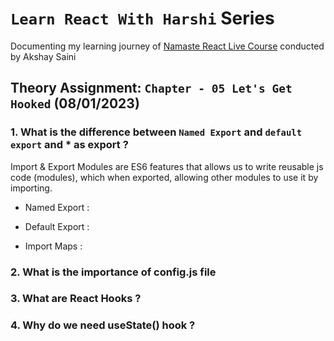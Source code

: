 
# `Learn React With Harshi` Series 
   Documenting my learning journey of [Namaste React Live Course](https://learn.namastedev.com/) conducted by Akshay Saini

## Theory Assignment: `Chapter - 05 Let's Get Hooked` (08/01/2023)

###  1. What is the difference between `Named Export` and  `default export` and * as export ?

   Import & Export Modules are ES6 features that allows us to write reusable js code (modules), which when exported, allowing other modules to use it by importing. 

   - Named Export :
   

   - Default Export : 

   - Import Maps :
### 2. What is the importance of config.js file

### 3. What are React Hooks ?

### 4. Why do we need useState() hook ?





